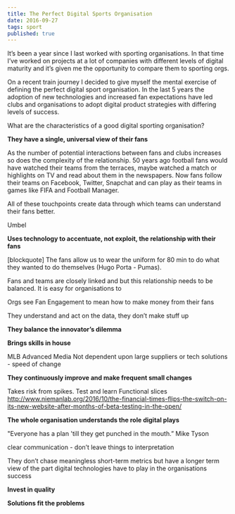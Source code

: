 ```yaml
---
title: The Perfect Digital Sports Organisation
date: 2016-09-27
tags: sport
published: true
---
```

It’s been a year since I last worked with sporting organisations. In that time I’ve worked on projects at a lot of companies with different levels of digital maturity and it’s given me the opportunity to compare them to sporting orgs.

On a recent train journey I decided to give myself the mental exercise of defining the perfect digital sport organisation. In the last 5 years the adoption of new technologies and increased fan expectations have led clubs and organisations to adopt digital product strategies with differing levels of success. 

What are the characteristics of a good digital sporting organisation?

__They have a single, universal view of their fans__

As the number of potential interactions between fans and clubs increases so does the complexity of the relationship. 50 years ago football fans would have watched their teams from the terraces, maybe watched a match or highlights on TV and read about them in the newspapers. Now fans follow their teams on Facebook, Twitter, Snapchat and can play as their teams in games like FIFA and Football Manager.

All of these touchpoints create data through which teams can understand their fans better.

Umbel

__Uses technology to accentuate, not exploit, the relationship with their fans__

[blockquote] The fans allow us to wear the uniform for 80 min to do what they wanted to do themselves (Hugo Porta - Pumas).

Fans and teams are closely linked and but this relationship needs to be balanced. It is easy for organisations to 

Orgs see Fan Engagement to mean how to make money from their fans

They understand and act on the data, they don’t make stuff up

__They balance the innovator’s dilemma__


__Brings skills in house__

MLB Advanced Media
Not dependent upon large suppliers or tech solutions - speed of change

__They continuously improve and make frequent small changes__

Takes risk from spikes.
Test and learn
Functional slices
http://www.niemanlab.org/2016/10/the-financial-times-flips-the-switch-on-its-new-website-after-months-of-beta-testing-in-the-open/

__The whole organisation understands the role digital plays__

"Everyone has a plan 'till they get punched in the mouth.” Mike Tyson

clear communication - don’t leave things to interpretation

They don’t chase meaningless short-term metrics but have a longer term view of the part digital technologies have to play in the organisations success

__Invest in quality__


__Solutions fit the problems__
